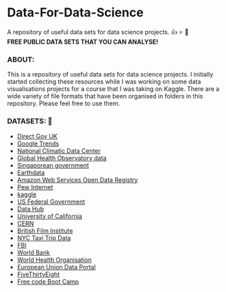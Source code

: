 # Data-For-Data-Science
A repository of useful data sets for data science projects. 👍 ⭐ 🎁 <br>
**FREE PUBLIC DATA SETS THAT YOU CAN ANALYSE!**

### ABOUT:
This is a repository of useful data sets for data science projects.
I initially started collecting these resources while I was working on some data visualisations projects for a course that I was taking on Kaggle. There are a wide variety of file formats that have been organised in folders in this repository. Please feel free to use them.

### DATASETS: 🎁

* [Direct Gov UK](https://data.gov.uk/)
* [Google Trends](https://trends.google.co.uk/trends/?geo=GB)
* [National Climatic Data Center](https://www.ncdc.noaa.gov/)
* [Global Health Observatory data](https://www.who.int/data/gho)
* [Singaporean government](Data.gov.sg)
* [Earthdata](https://search.earthdata.nasa.gov/search?fst0=Atmosphere&fsm0=Atmospheric%20Electricity)
* [Amazon Web Services Open Data Registry](https://registry.opendata.aws/)
* [Pew Internet](https://www.pewresearch.org/topic/internet-technology/)
* [kaggle](https://www.kaggle.com/datasets)
* [US Federal Government](https://catalog.data.gov/dataset)
* [Data Hub](https://datahub.io/collections)
* [University of California](https://archive.ics.uci.edu/ml/datasets.php)
* [CERN](http://opendata.cern.ch/)
* [British Film Institute](https://www.bfi.org.uk/industry-data-insights)
* [NYC Taxi Trip Data](https://www1.nyc.gov/site/tlc/about/tlc-trip-record-data.page)
* [FBI](https://crime-data-explorer.fr.cloud.gov/pages/home)
* [World Bank](https://data.worldbank.org/)
* [World Health Organisation](https://www.who.int/data/gho/)
* [European Union Data Portal]()
* [FiveThirtyEight](https://data.fivethirtyeight.com/)
* [Free code Boot Camp](https://github.com/freeCodeCamp/open-data)
